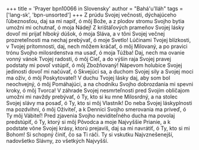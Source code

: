 +++
title = 'Prayer bpn10066 in Slovensky'
author = "Bahá'u'lláh"
tags = ['lang-sk', 'bpn-unsorted']
+++
Z prúdu Svojej večnosti, dýchajúceho ľúbeznosťou, daj sa mi napiť, ó môj Bože, a z plodov stromu Svojho bytia umožni mi ochutnať, ó moja Nádej! Z krištáľových prameňov Svojej lásky  dovoľ mi prijať hlboký dúšok, ó moja Sláva, a v tôni Svojej večnej prozreteľnosti ma nechaj prebývať, ó moje Svetlo! Lúčinami Tvojej blízkosti, v Tvojej prítomnosti, daj, nech môžem kráčať, ó môj Milovaný, a po pravici trónu Svojho milosrdenstva ma usaď, ó moja Túžba! Daj, nech ma ovanie vonný vánok Tvojej radosti, ó môj Cieľ, a  do výšin raja Svojej pravej podstaty mi povoľ vstúpiť, ó môj Zbožňovaný! Nápevom holubice Svojej jedinosti dovoľ mi načúvať, ó Skvejúci sa, a duchom Svojej sily a Svojej moci ma oživ, ó môj Poskytovateľ! V duchu Tvojej lásky daj, aby som bol neochvejný, ó môj Pomáhajúci, a na chodníku Svojho dobrozdania mi spevni kroky, ó môj Tvorca! V záhrade Svojej nesmrteľnosti pred Svojím obličajom umožni mi navždy prebývať, ó Ty, kto si ku mne Milosrdný, a na stolec Svojej slávy ma posaď, ó Ty, kto si môj Vlastník! Do neba Svojej láskyplnosti ma pozdvihni, ó môj Oživiteľ, a k Dennici Svojho smerovania ma priveď, ó Ty môj Vábiteľ! Pred zjavenia Svojho neviditeľného ducha ma povolaj predstúpiť, ó Ty, ktorý si môj Pôvodca a moje Najvyššie Prianie, a k podstate vône Svojej krásy, ktorú prejavíš, daj sa mi navrátiť, ó Ty, kto si mi Bohom!
Si schopný činiť, čo sa Ti ráči. Ty si vskutku Najvznešenejší, nadovšetko Slávny, zo všetkých Najvyšší.
